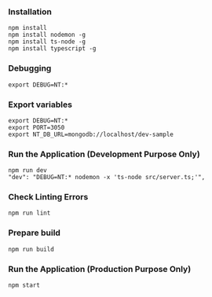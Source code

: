 
### Installation
```
npm install
npm install nodemon -g
npm install ts-node -g
npm install typescript -g
```

### Debugging
```
export DEBUG=NT:*
```

### Export variables
```
export DEBUG=NT:*
export PORT=3050
export NT_DB_URL=mongodb://localhost/dev-sample
```

### Run the Application (Development Purpose Only)
```
npm run dev
"dev": "DEBUG=NT:* nodemon -x 'ts-node src/server.ts;'",
```

### Check Linting Errors
```
npm run lint
```

### Prepare build
```
npm run build
```

### Run the Application (Production Purpose Only)
```
npm start
```